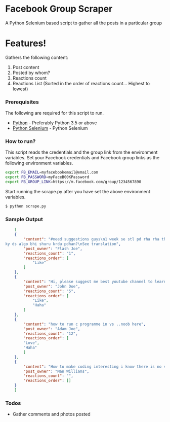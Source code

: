 # Facebook Group Scraper

A Python Selenium based script to gather all the posts in a particular group

# Features!
Gathers the following content:
1. Post content
2. Posted by whom?
3. Reactions count
4. Reactions List (Sorted in the order of reactions count... Highest to lowest)

### Prerequisites

The following are required for this script to run.

* [Python](https://www.python.org/downloads/release/python-370/) - Preferably Python 3.5 or above
* [Python Selenium](https://pypi.org/project/selenium/) - Python Selenium

### How to run?
This script reads the credentials and the group link from the environment variables. Set your Facebook credentials and Facebook group links as the following environment variables.

```sh
export FB_EMAIL=myfacebookemail@email.com
export FB_PASSWORD=myFaceB00KPassword
export FB_GROUP_LINK=https://m.facebook.com/group/1234567890
```
Start running the scrape.py after you have set the above environment variables.
```sh
$ python scrape.py
```

### Sample Output
```json
    [
    {
        "content": "#need suggestions guys\n1 week se stl pd rha rha thora thora krke nd ab meri college ki holidays ho gyi hai toh hackerrank ke 4-7 question ho jte hai mujhse daily but then free rhet hu toh mai
ky ds algo bhi shuru krdu pdhan?\nSee translation",
        "post_owner": "Flash Joe",
        "reactions_count": "1",
        "reactions_order": [
            "Like"
        ]
    },
    {
        "content": "Hi, please suggest me best youtube channel to learn react js.",
        "post_owner": "John Doe",
        "reactions_count": "5",
        "reactions_order": [
            "Like",
            "Haha"
        ]
    },
    {
        "content": "how to run c programme in vs ..noob here",
        "post_owner": "Adam Joe",
        "reactions_count": "12",
        "reactions_order": [
        "Love",
        "Haha"
        ]
    },
    {
        "content": "How to make coding interesting i know there is no shortcut, we need to work hard but i am losing my motivation again any help?",
        "post_owner": "Man Williams",
        "reactions_count": "",
        "reactions_order": []
    }
    ]
```

### Todos

 - Gather comments and photos posted


